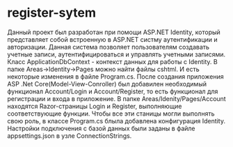 # register-sytem
Данный проект был разработан при помощи ASP.NET Identity, который представляет собой встроенную в ASP.NET систму аутентификации и авторизации. Данная система позволяет пользователям создавать учетные записи, аутентифицироваться и управлять учетными записями. 
Класс ApplicationDbContext - контекст данных для работы с Identity. В папке Areas->Identity->Pages можно найти файлы cshtml. И есть некоторые изменения в файле Program.cs.
После создания приложения ASP .Net Core(Model-View-Conroller) был добавилен необходимый функционал  Account/Login и Account/Register, то есть функционал для регистрации и входа в приложение.
В папке Areas/Idenity/Pages/Account находятся Razor-страницы Login и Register, выполняющие соответствующие функции. 
Чтобы все эти станицы могли выполнять свою роль, в классе Program.cs блыла добавлена конфигурация Identity. Настройки подключения с базой данных были заданы в файле appsettings.json в узле ConnectionStrings.
